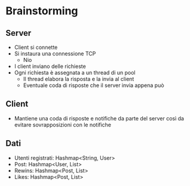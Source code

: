 # Brainstorming

## Server
- Client si connette
- Si instaura una connessione TCP
  - Nio
- I client inviano delle richieste
- Ogni richiesta è assegnata a un thread di un pool
  - Il thread elabora la risposta e la invia al client
  - Eventuale coda di risposte che il server invia appena può

## Client
- Mantiene una coda di risposte e notifiche da parte del server così da evitare sovrapposizioni con le notifiche

## Dati
- Utenti registrati: Hashmap<String, User>
- Post: Hashmap<User, List<Post>>
- Rewins: Hashmap<Post, List<User>>
- Likes: Hashmap<Post, List<User>>